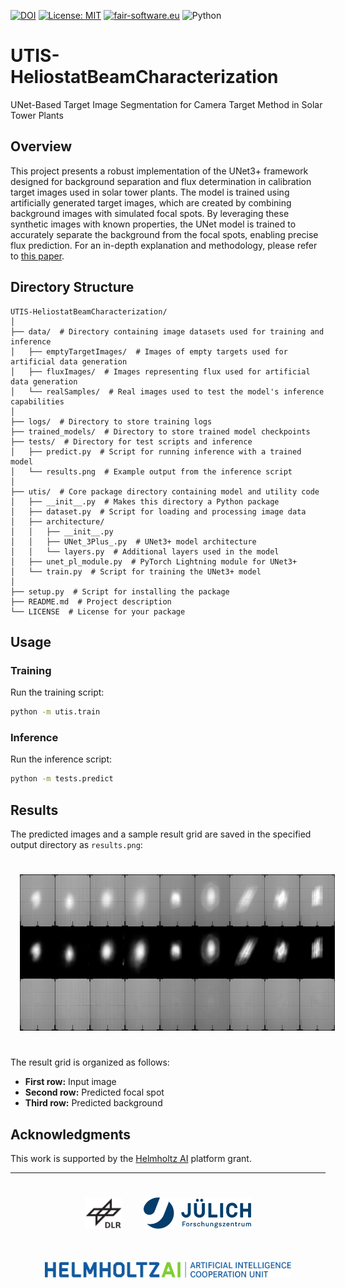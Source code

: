[![DOI](https://img.shields.io/badge/DOI-10.1016/j.solener.2024.112811-brightgreen)](https://doi.org/10.1016/j.solener.2024.112811)
[![License: MIT](https://img.shields.io/badge/License-MIT-blue.svg)](https://opensource.org/licenses/MIT)
[![fair-software.eu](https://img.shields.io/badge/fair--software.eu-%E2%97%8F%20%20%E2%97%8F%20%20%E2%97%8B%20%20%E2%97%8F%20%20%E2%97%8B-orange)](https://fair-software.eu)
![Python](https://img.shields.io/badge/Python-3.8-blue)



# UTIS-HeliostatBeamCharacterization
UNet-Based Target Image Segmentation for Camera Target Method in Solar Tower Plants

## Overview

This project presents a robust implementation of the UNet3+ framework designed for background separation and flux determination in calibration target images used in solar tower plants. The model is trained using artificially generated target images, which are created by combining background images with simulated focal spots. By leveraging these synthetic images with known properties, the UNet model is trained to accurately separate the background from the focal spots, enabling precise flux prediction. For an in-depth explanation and methodology, please refer to [this paper](https://doi.org/10.1016/j.solener.2024.112811).

## Directory Structure

```
UTIS-HeliostatBeamCharacterization/
│
├── data/  # Directory containing image datasets used for training and inference
│   ├── emptyTargetImages/  # Images of empty targets used for artificial data generation
│   ├── fluxImages/  # Images representing flux used for artificial data generation
│   └── realSamples/  # Real images used to test the model's inference capabilities
│
├── logs/  # Directory to store training logs
├── trained_models/  # Directory to store trained model checkpoints
├── tests/  # Directory for test scripts and inference
│   ├── predict.py  # Script for running inference with a trained model
│   └── results.png  # Example output from the inference script
│
├── utis/  # Core package directory containing model and utility code
│   ├── __init__.py  # Makes this directory a Python package
│   ├── dataset.py  # Script for loading and processing image data
│   ├── architecture/
│   │   ├── __init__.py
│   │   ├── UNet_3Plus_.py  # UNet3+ model architecture
│   │   └── layers.py  # Additional layers used in the model
│   ├── unet_pl_module.py  # PyTorch Lightning module for UNet3+
│   └── train.py  # Script for training the UNet3+ model
│
├── setup.py  # Script for installing the package
├── README.md  # Project description
└── LICENSE  # License for your package
```

## Usage

### Training

Run the training script:

```sh
python -m utis.train
```

### Inference

Run the inference script:

```sh
python -m tests.predict
```

## Results

The predicted images and a sample result grid are saved in the specified output directory as `results.png`:

<div align="center">
  <img src="./tests/results.png" height="250px" hspace="3%" vspace="25px">
</div>

The result grid is organized as follows:
- **First row:** Input image
- **Second row:** Predicted focal spot
- **Third row:** Predicted background

## Acknowledgments
This work is supported by the [Helmholtz AI](https://www.helmholtz.ai/) platform grant.

-----------
<div align="center">
  <a href="https://www.dlr.de/EN/Home/home_node.html"><img src="./logos/logo_dlr.svg" height="50px" hspace="3%" vspace="25px"></a>
  <a href="https://www.fz-juelich.de/portal/EN/Home/home_node.html"><img src="./logos/logo_fzj.svg" height="50px" hspace="3%" vspace="25px"></a>
  <a href="https://www.helmholtz.ai/"><img src="./logos/logo_hai.svg" height="25px" hspace="3%" vspace="25px"></a>
</div>
